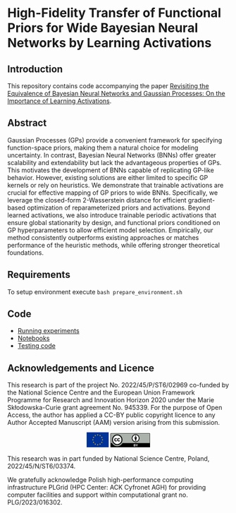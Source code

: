 # High-Fidelity Transfer of Functional Priors for Wide Bayesian Neural Networks by Learning Activations

## Introduction
This repository contains code accompanying the paper [Revisiting the Equivalence of Bayesian Neural Networks and Gaussian Processes: On the Importance of Learning Activations](https://arxiv.org/abs/2410.15777). 

## Abstract
Gaussian Processes (GPs) provide a convenient framework for specifying function-space priors, making them a natural choice for modeling uncertainty. In contrast, Bayesian Neural Networks (BNNs) offer greater scalability and extendability but lack the advantageous properties of GPs. This motivates the development of BNNs capable of replicating GP-like behavior. However, existing solutions are either limited to specific GP kernels or rely on heuristics.
We demonstrate that trainable activations are crucial for effective mapping of GP priors to wide BNNs. Specifically, we leverage the closed-form 2-Wasserstein distance for efficient gradient-based optimization of reparameterized priors and activations. Beyond learned activations, we also introduce trainable periodic activations that ensure global stationarity by design, and functional priors conditioned on GP hyperparameters to allow efficient model selection.
Empirically, our method consistently outperforms existing approaches or matches performance of the heuristic methods, while offering stronger theoretical foundations.

## Requirements
To setup environment execute `bash prepare_environment.sh`

## Code 
 - [Running experiments](bnngp/run_experiments.sh)
 - [Notebooks](bnngp/notebooks/)
 - [Testing code](bnngp/run_experiments_test.sh)
 
## Acknowledgements and Licence
This research is part of the project No. 2022/45/P/ST6/02969 co-funded by the National Science Centre and the European Union Framework Programme for Research and Innovation Horizon 2020 under the Marie Skłodowska-Curie grant agreement No. 945339. For the purpose of Open Access, the author has applied a CC-BY public copyright licence to any Author Accepted Manuscript (AAM) version arising from this submission. 
<p align="center">
  <img src="fig/eu_flag.jpg" width="50" />
  <img src="fig/ccby_licence.png" width="90" />
</p>

This research was in part funded by National Science Centre, Poland, 2022/45/N/ST6/03374.

We gratefully acknowledge Polish high-performance computing infrastructure PLGrid (HPC Center: ACK Cyfronet AGH) for providing computer facilities and support within computational grant no. PLG/2023/016302.